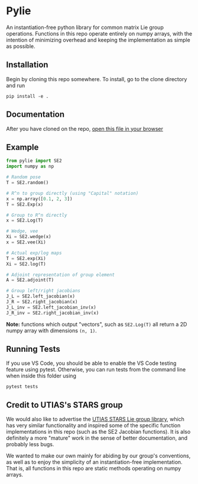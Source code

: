 # Pylie
An instantiation-free python library for common matrix Lie group operations. Functions in this repo operate entirely on numpy arrays, with the intention of minimizing overhead and keeping the implementation as simple as possible.

## Installation
Begin by cloning this repo somewhere. To install, go to the clone directory and run

    pip install -e .

## Documentation

After you have cloned on the repo, [open this file in your browser](./docs/build/html/index.html)

## Example 

```python
from pylie import SE2 
import numpy as np

# Random pose
T = SE2.random()

# R^n to group directly (using "Capital" notation)
x = np.array([0.1, 2, 3])
T = SE2.Exp(x)

# Group to R^n directly
x = SE2.Log(T)

# Wedge, vee
Xi = SE2.wedge(x)
x = SE2.vee(Xi)

# Actual exp/log maps 
T = SE2.exp(Xi)
Xi = SE2.log(T)

# Adjoint representation of group element
A = SE2.adjoint(T)

# Group left/right jacobians
J_L = SE2.left_jacobian(x)
J_R = SE2.right_jacobian(x)
J_L_inv = SE2.left_jacobian_inv(x)
J_R_inv = SE2.right_jacobian_inv(x)

```

**Note:** functions which output "vectors", such as `SE2.Log(T)` all return a 2D numpy array with dimensions `(n, 1)`.


## Running Tests
If you use VS Code, you should be able to enable the VS Code testing feature using pytest. Otherwise, you can run tests from the command line when inside this folder using

    pytest tests

## Credit to UTIAS's STARS group
We would also like to advertise the [UTIAS STARS Lie group library](https://github.com/utiasSTARS/liegroups), which has very similar functionality and inspired some of the specific function implementations in this repo (such as the SE2 Jacobian functions). It is also definitely a more "mature" work in the sense of better documentation, and probably less bugs. 

We wanted to make our own mainly for abiding by our group's conventions, as well as to enjoy the simplicity of an instantiation-free implementation. That is, all functions in this repo are static methods operating on numpy arrays. 
